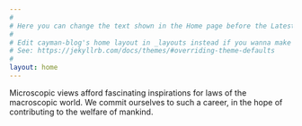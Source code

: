 ```yaml
---
#
# Here you can change the text shown in the Home page before the Latest Posts section.
#
# Edit cayman-blog's home layout in _layouts instead if you wanna make some changes
# See: https://jekyllrb.com/docs/themes/#overriding-theme-defaults
#
layout: home
---
```


Microscopic views afford fascinating inspirations for laws of the macroscopic world. We commit ourselves to such a career, in the hope of contributing to the welfare of mankind.
